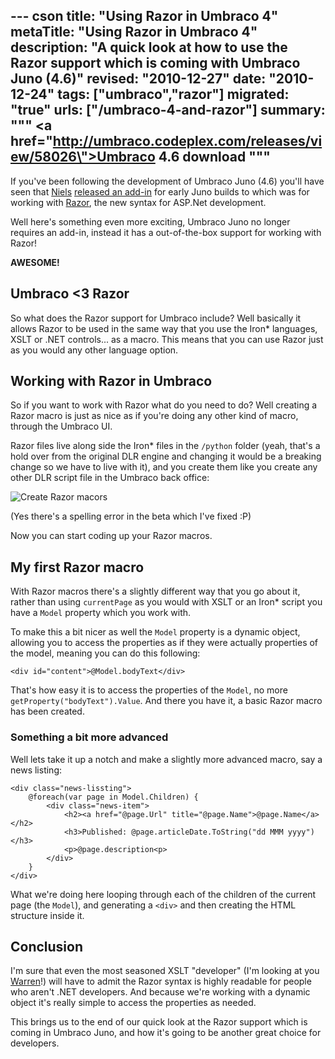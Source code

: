 --- cson
title: "Using Razor in Umbraco 4"
metaTitle: "Using Razor in Umbraco 4"
description: "A quick look at how to use the Razor support which is coming with Umbraco Juno (4.6)"
revised: "2010-12-27"
date: "2010-12-24"
tags: ["umbraco","razor"]
migrated: "true"
urls: ["/umbraco-4-and-razor"]
summary: """
<a href=\"http://umbraco.codeplex.com/releases/view/58026\">Umbraco 4.6 download</a>
"""
---
If you've been following the development of Umbraco Juno (4.6) you'll have seen that [Niels][1] [released an add-in][2] for early Juno builds to which was for working with [Razor][3], the new syntax for ASP.Net development.

Well here's something even more exciting, Umbraco Juno no longer requires an add-in, instead it has a out-of-the-box support for working with Razor!

**AWESOME!**

## Umbraco <3 Razor

So what does the Razor support for Umbraco include? Well basically it allows Razor to be used in the same way that you use the Iron* languages, XSLT or .NET controls... as a macro. This means that you can use Razor just as you would any other language option.

## Working with Razor in Umbraco

So if you want to work with Razor what do you need to do? Well creating a Razor macro is just as nice as if you're doing any other kind of macro, through the Umbraco UI.

Razor files live along side the Iron* files in the `/python` folder (yeah, that's a hold over from the original DLR engine and changing it would be a breaking change so we have to live with it), and you create them like you create any other DLR script file in the Umbraco back office:

![Create Razor macors][4]

(Yes there's a spelling error in the beta which I've fixed :P)

Now you can start coding up your Razor macros.

## My first Razor macro

With Razor macros there's a slightly different way that you go about it, rather than using `currentPage` as you would with XSLT or an Iron* script you have a `Model` property which you work with.

To make this a bit nicer as well the `Model` property is a dynamic object, allowing you to access the properties as if they were actually properties of the model, meaning you can do this following:

    <div id="content">@Model.bodyText</div>

That's how easy it is to access the properties of the `Model`, no more `getProperty("bodyText").Value`. And there you have it, a basic Razor macro has been created.

### Something a bit more advanced

Well lets take it up a notch and make a slightly more advanced macro, say a news listing:

	<div class="news-lissting">
		@foreach(var page in Model.Children) {
			<div class="news-item">
				<h2><a href="@page.Url" title="@page.Name">@page.Name</a></h2>
				<h3>Published: @page.articleDate.ToString("dd MMM yyyy")</h3>
				<p>@page.description<p>
			</div>
		}
	</div>

What we're doing here looping through each of the children of the current page (the `Model`), and generating a `<div>` and then creating the HTML structure inside it.

## Conclusion

I'm sure that even the most seasoned XSLT "developer" (I'm looking at you [Warren][5]!) will have to admit the Razor syntax is highly readable for people who aren't .NET developers. And because we're working with a dynamic object it's really simple to access the properties as needed.

This brings us to the end of our quick look at the Razor support which is coming in Umbraco Juno, and how it's going to be another great choice for developers.


  [1]: http://twitter.com/umbraco
  [2]: http://our.umbraco.org/projects/website-utilities/razorcontrol-for-juno
  [3]: http://weblogs.asp.net/scottgu/archive/2010/07/02/introducing-razor.aspx
  [4]: /get/umbraco/umbraco-4-razor/umbraco-4-razor-01.png
  [5]: http://twitter.com/warrenbuckley